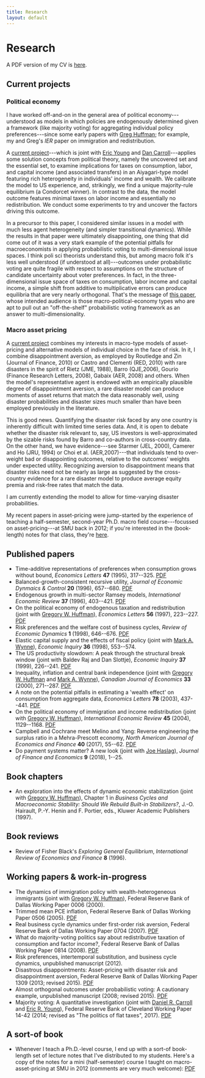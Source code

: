 ```yaml
---
title: Research
layout: default
---
```

# Research

A PDF version of my CV is [here]({{"/assets/cv.pdf"}}).

## Current projects
### Political economy
I have worked off-and-on in the general area of political economy---understood as models in which policies are endogenously determined given a framework (like majority voting) for aggregating individual policy preferences---since some early papers with [Greg Huffman](https://as.vanderbilt.edu/econ/bio/gregory-huffman); for example, my and Greg's *IER* paper on immigration and redistribution.

A [current project]({{"/assets/majority_voting.pdf"}})---which is joint with [Eric Young](http://people.virginia.edu/~ey2d/) and [Dan Carroll](https://www.clevelandfed.org/people-search?pid=2c819cf7-db63-4c7b-9e40-e88947ebe2ee)---applies some solution concepts from political theory, namely the uncovered set and the essential set, to examine implications for taxes on consumption, labor, and capital income (and associated transfers) in an Aiyagari-type model featuring rich heterogeneity in individuals' income and wealth. We calibrate the model to US experience, and, strikingly, we find a unique majority-rule equilibrium (a Condorcet winner). In contrast to the data, the model outcome features minimal taxes on labor income and essentially no redistribution. We conduct some experiments to try and uncover the factors driving this outcome.

In a precursor to this paper, I considered similar issues in a model with much less agent heterogeneity (and simpler transitional dynamics). While the results in that paper were ultimately disappointing, one thing that did come out of it was a very stark example of the potential pitfalls for macroeconomists in applying probabilistic voting to multi-dimensional issue spaces. I think poli sci theorists understand this, but among macro folk it's less well understood (if understood at all)---outcomes under probabilistic voting are quite fragile with respect to assumptions on the structure of candidate uncertainty about voter preferences. In fact, in the three-dimensional issue space of taxes on consumption, labor income and capital income, a simple shift from additive to multiplicative errors can produce equilibria that are very nearly orthogonal. That's the message of [this paper](https://mpra.ub.uni-muenchen.de/53628/), whose intended audience is those macro-political-economy types who are apt to pull out an "off-the-shelf" probabilistic voting framework as an answer to multi-dimensionality.

### Macro asset pricing
A [current project]({{"/assets/disastrous.pdf"}}) combines my interests in macro-type models of asset-pricing and alternative models of individual choice in the face of risk. In it, I combine disappointment aversion, as employed by Routledge and Zin (Journal of Finance, 2010) or Castro and Clementi (RED, 2010) with rare disasters in the spirit of Rietz (JME, 1988), Barro (QJE,2006), Gourio (Finance Research Letters, 2008), Gabaix (AER, 2008) and others. When the model's representative agent is endowed with an empirically plausible degree of disappointment aversion, a rare disaster model can produce moments of asset returns that match the data reasonably well, using disaster probabilities and disaster sizes much smaller than have been employed previously in the literature.

This is good news. Quantifying the disaster risk faced by any one country is inherently difficult with limited time series data. And, it is open to debate whether the disaster risk relevant to, say, US investors is well-approximated by the sizable risks found by Barro and co-authors in cross-country data. On the other hand, we have evidence---see Starmer (JEL, 2000), Camerer and Ho (JRU, 1994) or Choi et al. (AER,2007)---that individuals tend to over-weight bad or disappointing outcomes, relative to the outcomes' weights under expected utility. Recognizing aversion to disappointment means that disaster risks need not be nearly as large as suggested by the cross-country evidence for a rare disaster model to produce average equity premia and risk-free rates that match the data.

I am currently extending the model to allow for time-varying disaster probabilities.

My recent papers in asset-pricing were jump-started by the experience of teaching a half-semester, second-year Ph.D. macro field course---focussed on asset-pricing---at SMU back in 2012; if you're interested in the (book-length) notes for that class, they're [here]({{"/assets/asset_book.pdf"}}).

## Published papers
* Time-additive representations of preferences when consumption grows without bound, *Economics Letters* **47** (1995), 317--325. [PDF]({{"/assets/tas.pdf"}})
* Balanced-growth-consistent recursive utility, *Journal of Economic Dynmaics & Control* **20** (1996), 657--680. [PDF]({{"/assets/bgru.pdf"}})
* Endogenous growth in multi-sector Ramsey models, *International Economic Review* **37** (1996), 403--421. [PDF]({{"/assets/ramsey.pdf"}})
* On the political economy of endogenous taxation and redistribution (joint with [Gregory W. Huffman](https://as.vanderbilt.edu/econ/bio/gregory-huffman)), *Economics Letters* **56** (1997), 223--227. [PDF]({{"/assets/redistribution.pdf"}})
* Risk preferences and the welfare cost of business cycles, *Review of Economic Dynamics* **1** (1998), 646--676. [PDF]({{"/assets/cost_of_business_cycles_RED_98.pdf"}})
* Elastic capital supply and the effects of fiscal policy (joint with [Mark A. Wynne](https://www.dallasfed.org/research/economists/wynne.aspx)), *Economic Inquiry* **36** (1998), 553--574.
* The US productivity slowdown: A peak through the structural break window (joint with Baldev Raj and Dan Slottje), *Economic Inquiry* **37** (1999), 226--241. [PDF]({{"/assets/structural_breaks.pdf"}})
* Inequality, inflation and central bank independence (joint with [Gregory W. Huffman](https://as.vanderbilt.edu/econ/bio/gregory-huffman) and [Mark A. Wynne](https://www.dallasfed.org/research/economists/wynne.aspx)), *Canadian Journal of Economics* **33** (2000), 271--287. [PDF]({{"/assets/dhw.pdf"}})
* A note on the potential pitfalls in estimating a 'wealth effect' on consumption from aggregate data, *Economics Letters* **78** (2003), 437--441. [PDF]({{"/assets/wealth_effect.pdf"}})
* On the political economy of immigration and income redistribution (joint with [Gregory W. Huffman](https://as.vanderbilt.edu/econ/bio/gregory-huffman)), *International Economic Review* **45** (2004), 1129--1168. [PDF]({{"/assets/dolmas_huffman_ier.pdf"}})
* Campbell and Cochrane meet Melino and Yang: Reverse engineering the surplus ratio in a Mehra-Prescott economy, *North American Journal of Economics and Finance* **40** (2017), 55--62. [PDF]({{"/assets/ccmpmy.pdf"}})
* Do payment systems matter? A new look (joint with [Joe Haslag](http://web.missouri.edu/~haslagj/)), *Journal of Finance and Economics* **9** (2018), 1--25.

## Book chapters
* An exploration into the effects of dynamic economic stabilization (joint with [Gregory W. Huffman](https://as.vanderbilt.edu/econ/bio/gregory-huffman)), Chapter 1 in *Business Cycles and Macroeconomic Stability: Should We Rebuild Built-in Stabilizers?*, J.-O. Hairault, P.-Y. Henin and F. Portier, eds., Kluwer Academic Publishers (1997).

## Book reviews
* Review of Fisher Black's *Exploring General Equilibrium*, *International Review of Economics and Finance* **8** (1996).

## Working papers & work-in-progress
* The dynamics of immigration policy with wealth-heterogeneous immigrants (joint with [Gregory W. Huffman](https://as.vanderbilt.edu/econ/bio/gregory-huffman)), Federal Reserve Bank of Dallas Working Paper 0006 (2000).
* Trimmed mean PCE inflation, Federal Reserve Bank of Dallas Working Paper 0506 (2005). [PDF](http://www.dallasfed.org/assets/documents/research/papers/2005/wp0506.pdf)
* Real business cycle dynamics under first-order risk aversion, Federal Reserve Bank of Dallas Working Paper 0704 (2007). [PDF](http://www.dallasfed.org/assets/documents/research/papers/2007/wp0704.pdf)
* What do majority-voting politics say about redistributive taxation of consumption and factor income?, Federal Reserve Bank of Dallas Working Paper 0814 (2008). [PDF]({{"/assets/taxvote_WP.pdf"}})
* Risk preferences, intertemporal substitution, and business cycle dynamics, unpublished manuscript (2012).
* Disastrous disappointments: Asset-pricing with disaster risk and disappointment aversion, Federal Reserve Bank of Dallas Working Paper 1309 (2013; revised 2015). [PDF]({{"/assets/disastrous.pdf"}})
* Almost orthogonal outcomes under probabilistic voting: A cautionary example, unpublished manuscript (2008; revised 2015). [PDF]({{"/assets/probvote_final.pdf"}})
* Majority voting: A quantitative investigation (joint with [Daniel R. Carroll](https://www.clevelandfed.org/people-search?pid=2c819cf7-db63-4c7b-9e40-e88947ebe2ee) and [Eric R. Young](http://people.virginia.edu/~ey2d/)), Federal Reserve Bank of Cleveland Working Paper 14-42 (2014; revised as "The politics of flat taxes", 2017). [PDF]({{"/assets/majority_voting.pdf"}})

## A sort-of book
* Whenever I teach a Ph.D.-level course, I end up with a sort-of book-length set of lecture notes that I've distributed to my students. Here's a copy of the notes for a mini (half-semester) course I taught on macro-asset-pricing at SMU in 2012 (comments are very much welcome): [PDF]({{"/assets/asset_book.pdf"}})

<!--
\item ``The dynamics of immigration policy with wealth-heterogeneous immigrants'' (joint with Gregory W. Huffman), Federal Reserve Bank of Dallas Working Paper 0006 (2000).

\item ``Do payment systems matter: A new look'' (joint with Joe Haslag), unpublished manuscript (2005; revised 2015). \pdf{http://www.jimdolmas.net/econfiles/payment_systems.pdf}

\item ``Trimmed mean PCE inflation,'' Federal Reserve Bank of Dallas Working Paper 0506 (2005). \pdf{http://www.dallasfed.org/assets/documents/research/papers/2005/wp0506.pdf}

\item ``Real business cycle dynamics under first-order risk aversion,'' Federal Reserve Bank of Dallas Working Paper 0704 (2007). \pdf{http://www.dallasfed.org/assets/documents/research/papers/2007/wp0704.pdf}

\item ``What do majority-voting politics say about redistributive taxation of consumption and factor income? Not much,'' Federal Reserve Bank of Dallas Working Paper 0814 (2008). \pdf{http://www.dallasfed.org/assets/documents/research/papers/2008/wp0814.pdf}

\item ``Almost orthogonal outcomes under probabilistic voting: A cautionary example,'' unpublished manuscript (2008; revised 2015). \pdf{http://www.jimdolmas.net/econfiles/probvote_final.pdf}

\item ``Risk preferences, intertemporal substitution, and business cycle dynamics,'' unpublished manuscript (2012). \pdf{http://www.jimdolmas.net/econfiles/habit.pdf}

\item ``Disastrous disappointments: Asset-pricing with disaster risk and disappointment aversion,'' Federal Reserve Bank of Dallas Working Paper 1309 (2013; revised 2015). \pdf{http://www.jimdolmas.net/econfiles/disastrous.pdf}

\item ``Majority voting: A quantitative investigation'' (joint with Daniel R. Carroll and Eric R. Young), Federal Reserve Bank of Cleveland Working Paper 14-42 (2014). \pdf{http://www.jimdolmas.net/econfiles/majority_voting.pdf}

\item ``On the political economy of endogenous '' (joint with Gregory W. Huffman), \textit{Economics Letters} \textbf{56} (1997), 223--227. \pdf{http://www.jimdolmas.net/econfiles/redistribution.pdf}\doi{10.1016/S0165-1765(97)81904-0}

\item ``Risk preferences and the welfare cost of business cycles,'' \textit{Review of Economic Dynamics} \textbf{1} (1998), 646--676. \pdf{http://www.jimdolmas.net/econfiles/cost_of_business_cycles_RED_98.pdf}\doi{10.1006/redy.1998.0020}

\item ``Elastic capital supply and the effects of fiscal policy'' (joint with Mark A. Wynne), \textit{Economic Inquiry} \textbf{36} (1998), 553--574. \doi{10.1111/j.1465-7295.1998.tb01736.x}

\item ``The US productivity slowdown: A peak through the structural break window'' (joint with Baldev Raj and Dan Slottje), \textit{Economic Inquiry} \textbf{37} (1999), 226--241. \pdf{http://www.jimdolmas.net/econfiles/structural_breaks.pdf}\doi{10.1111/j.1465-7295.1999.tb01427.x}

\item ``Inequality, inflation and central bank independence'' (joint with Gregory W. Huffman and Mark A. Wynne), \textit{Canadian Journal of Economics} \textbf{33} (2000), 271--287. \pdf{http://www.jimdolmas.net/econfiles/dhw.pdf}\doi{10.1111/0008-4085.00015}\jstor{http://www.jstor.org/stable/2667378}

\item ``A note on the potential pitfalls in estimating a `wealth effect' on consumption from aggregate data,'' \textit{Economics Letters} \textbf{78} (2003), 437--441. \pdf{http://www.jimdolmas.net/econfiles/wealth_effect.pdf}\doi{10.1016/S0165-1765(02)00249-5}

\item ``On the political economy of immigration and income redistribution'' (joint with Gregory W. Huffman), \textit{International Economic Review} \textbf{45} (2004), 1129--1168. \pdf{http://www.jimdolmas.net/econfiles/dolmas_huffman_ier.pdf}\doi{10.1111/j.0020-6598.2004.00300.x}\jstor{http://www.jstor.org/stable/3663622}

\item ``Campbell and Cochrane meet Melino and Yang: Reverse engineering the surplus ratio in a Mehra-Prescott economy,'' \textit{North American Journal of Economics and Finance} \textbf{40} (2017), 55--62. \pdf{http://www.jimdolmas.net/econfiles/ccmpmy.pdf}\doi{10.1016/j.najef.2017.01.006}

-->
